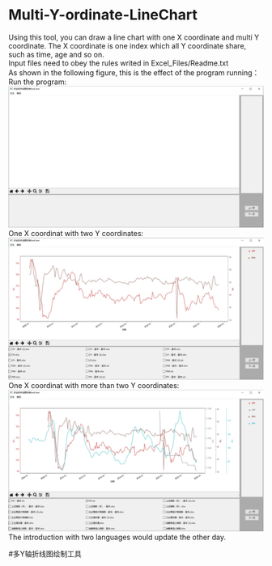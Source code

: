 # Multi-Y-ordinate-LineChart
Using this tool, you can draw a line chart with one X coordinate and multi Y coordinate. The X coordinate is one index which all Y coordinate share, such as time, age and so on. <br>
Input files need to obey the rules writed in Excel_Files/Readme.txt <br>
As shown in the following figure, this is the effect of the program running： <br>
Run the program: <br>
![image](Figures/1.jpg) <br>
One X coordinat with two Y coordinates: <br>
![image](Figures/2.jpg) <br>
One X coordinat with more than two Y coordinates: <br>
![image](Figures/3.jpg) <br>
The introduction with two languages would update the other day.

#多Y轴折线图绘制工具
